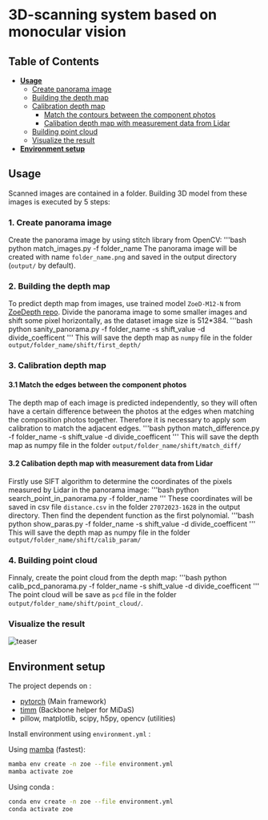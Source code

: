 # **3D-scanning system based on monocular vision** <!-- omit in toc -->
## **Table of Contents** <!-- omit in toc -->
- [**Usage**](#usage)
  - [Create panorama image](#1-create-panorama-image)
  - [Building the depth map](#2-building-the-depth-map)
  - [Calibration depth map](#3-calibration-depth-map)
    - [Match the contours between the component photos](#31-match-the-contours-between-the-component-photos)
    - [Calibation depth map with measurement data from Lidar](#32-calibation-depth-map-with-measurement-data-from-lidar)
  - [Building point cloud](#4-building-point-cloud)
  - [Visualize the result](#visualize-the-result)
- [**Environment setup**](#environment-setup)

## **Usage**
Scanned images are contained in a folder. Building 3D model from these images is executed by 5 steps:
### 1. Create panorama image
Create the panorama image by using stitch library from OpenCV:
'''bash
python match_images.py -f folder_name
The panorama image will be created with name `folder_name.png` and saved in the output directory (`output/` by default).
### 2. Building the depth map
To predict depth map from images, use trained model `ZoeD-M12-N` from [ZoeDepth repo](https://github.com/isl-org/ZoeDepth).
Divide the panorama image to some smaller images and shift some pixel horizontally, as the dataset image size is 512*384.
'''bash
python sanity_panorama.py -f folder_name -s shift_value -d divide_coefficent
'''
This will save the depth map as `numpy` file in the folder `output/folder_name/shift/first_depth/`
### 3. Calibration depth map
#### 3.1 Match the edges between the component photos
The depth map of each image is predicted independently, so they will often have a certain difference between the photos at the edges when matching the composition photos together. Therefore it is necessary to apply som calibration to match the adjacent edges.
'''bash
python match_difference.py -f folder_name -s shift_value -d divide_coefficent
'''
This will save the depth map as numpy file in the folder `output/folder_name/shift/match_diff/`
#### 3.2 Calibation depth map with measurement data from Lidar
Firstly use SIFT algorithm to determine the coordinates of the pixels measured by Lidar in the panorama image:
'''bash
python search_point_in_panorama.py -f folder_name
'''
These coordinates will be saved in csv file `distance.csv` in the folder `27072023-1628` in the output directory.
Then find the dependent function as the first polynomial.
'''bash
python show_paras.py -f folder_name -s shift_value -d divide_coefficent
'''
This will save the depth map as numpy file in the folder `output/folder_name/shift/calib_param/`
### 4. Building point cloud
Finnaly, create the point cloud from the depth map:
'''bash
python calib_pcd_panorama.py -f folder_name -s shift_value -d divide_coefficent
'''
The point cloud will be save as `pcd` file in the folder `output/folder_name/shift/point_cloud/`.

### Visualize the result
![teaser](assets/room3d.png)

## **Environment setup**
The project depends on :
- [pytorch](https://pytorch.org/) (Main framework)
- [timm](https://timm.fast.ai/)  (Backbone helper for MiDaS)
- pillow, matplotlib, scipy, h5py, opencv (utilities)

Install environment using `environment.yml` : 

Using [mamba](https://github.com/mamba-org/mamba) (fastest):
```bash
mamba env create -n zoe --file environment.yml
mamba activate zoe
```
Using conda : 

```bash
conda env create -n zoe --file environment.yml
conda activate zoe
```